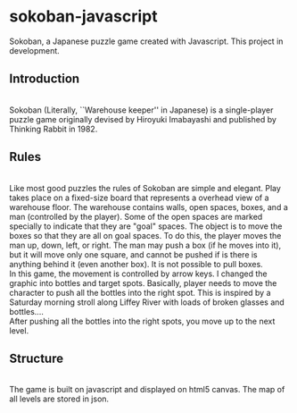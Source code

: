 # sokoban-javascript
Sokoban, a Japanese puzzle game created with Javascript. 
This project in development.
<p>
<h2>Introduction</h2> <br/>
Sokoban (Literally, ``Warehouse keeper'' in Japanese) is a single-player puzzle game originally devised by Hiroyuki Imabayashi and published by Thinking Rabbit in 1982. 
</p>
<p>
<h2>Rules </h2> <br/>
Like most good puzzles the rules of Sokoban are simple and elegant. Play takes place on a fixed-size board that represents a overhead view of a warehouse floor. The warehouse contains walls, open spaces, boxes, and a man (controlled by the player). Some of the open spaces are marked specially to indicate that they are "goal" spaces. The object is to move the boxes so that they are all on goal spaces. To do this, the player moves the man up, down, left, or right. The man may push a box (if he moves into it), but it will move only one square, and cannot be pushed if is there is anything behind it (even another box). It is not possible to pull boxes.<br/>
In this game, the movement is controlled by arrow keys. I changed the graphic into bottles and target spots. Basically, player needs to move the character to push all the bottles into the right spot. This is inspired by a Saturday morning stroll along Liffey River with loads of broken glasses and bottles....<br/>
After pushing all the bottles into the right spots, you move up to the next level.
</p>
<p>
<h2>Structure </h2> <br/>
The game is built on javascript and displayed on html5 canvas.
The map of all levels are stored in json.
</p>
